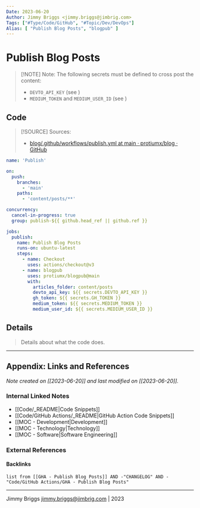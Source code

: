 ```yaml
---
Date: 2023-06-20
Author: Jimmy Briggs <jimmy.briggs@jimbrig.com>
Tags: ["#Type/Code/GitHub", "#Topic/Dev/DevOps"]
Alias: [ "Publish Blog Posts", "blogpub" ]
---
```


# Publish Blog Posts

> [!NOTE] Note:
> The following secrets must be defined to cross post the content:
> - `DEVTO_API_KEY` (see )
> - `MEDIUM_TOKEN` and `MEDIUM_USER_ID` (see )

## Code

> [!SOURCE] Sources:
> - [blog/.github/workflows/publish.yml at main · protiumx/blog · GitHub](https://github.com/protiumx/blog/blob/main/.github/workflows/publish.yml)

```yaml
name: 'Publish'

on:
  push:
    branches:
      - 'main'
    paths:
      - 'content/posts/**'

concurrency:
  cancel-in-progress: true
  group: publish-${{ github.head_ref || github.ref }}

jobs:
  publish:
    name: Publish Blog Posts
    runs-on: ubuntu-latest    
    steps:
      - name: Checkout
        uses: actions/checkout@v3
      - name: blogpub
        uses: protiumx/blogpub@main
        with:
          articles_folder: content/posts
          devto_api_key: ${{ secrets.DEVTO_API_KEY }}
          gh_token: ${{ secrets.GH_TOKEN }}
          medium_token: ${{ secrets.MEDIUM_TOKEN }}
          medium_user_id: ${{ secrets.MEDIUM_USER_ID }}
```



## Details

> Details about what the code does.


***

## Appendix: Links and References

*Note created on [[2023-06-20]] and last modified on [[2023-06-20]].*

### Internal Linked Notes

- [[Code/_README|Code Snippets]]
- [[Code/GitHub Actions/_README|GitHub Action Code Snippets]]
- [[MOC - Development|Development]]
- [[MOC - Technology|Technology]]
- [[MOC - Software|Software Engineering]]

### External References

#### Backlinks

```dataview
list from [[GHA - Publish Blog Posts]] AND -"CHANGELOG" AND -"Code/GitHub Actions/GHA - Publish Blog Posts"
```


***

Jimmy Briggs <jimmy.briggs@jimbrig.com> | 2023

